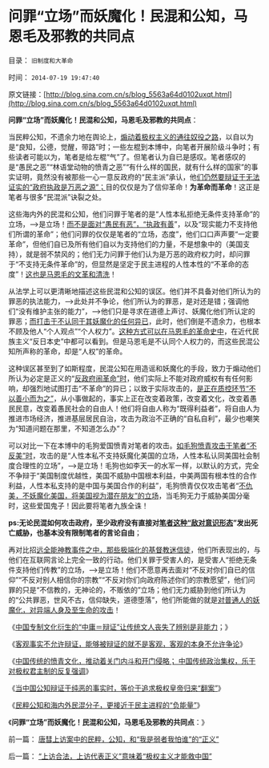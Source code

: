 # 问罪“立场”而妖魔化！民混和公知，马恩毛及邪教的共同点

目录： `旧制度和大革命` 

时间： `2014-07-19 19:47:40` 

原文链接：[http://blog.sina.com.cn/s/blog_5563a64d0102uxqt.html](http://blog.sina.com.cn/s/blog_5563a64d0102uxqt.html)

**问罪“立场”而妖魔化！民混和公知，马恩毛及邪教的共同点**：

当民粹公知，不遗余力地在舆论上，[煽动着极权主义的通往奴役之路](../../../2014/7/15/竭斯底里的“公共安全”，为极权主义的推进，提供了无穷的借口；.md)，以自以为是“良知，公德，觉醒，带路”时；一些左棍到本博中，向笔者开展阶级斗争时；有些读者可能以为，笔者是给左棍“气”了。但笔者认为自已是感叹。笔者感叹的是“愚民之恶”“林语堂动物的愤青之恶”“有什么样的国民，就有什么样的国家”的事实证明，竟然没有被那些一心一意反政府的“民主派”承认，他[们仍然要辩证于无法证实的“政府执政是万恶之源”；](../../../2011/8/16/胡乱反政府，就是反民主.md)目的仅仅是为了信仰革命！**为革命而革命**！这正是笔者与很多“民混派”诀裂之处。

这些海内外的民混和公知，他们问罪于笔者的是“人性本私拒绝无条件支持革命”的立场，——>是立场！[而不是面对“愚民有恶”，“执政有善](../../../2014/7/18/民粹公知和海内外民混分子，更接近于民主进程的“负能量”.md)”，以及“现实能力不支持他们所谓的革命”；他们问罪的仅仅是笔者的“立场，态度”，他们口口声声要“一定要革命”，但他们自已及所有他们自以为支持他们的力量，不是想象中的（美国支持），就是弱不禁风的；他们无力问罪于他们认为是万恶的政府权力时，却问罪于“不支持无条件革命”的，但显然是坚定于民主进程的人性本性的“不革命的态度”！[这也是马恩毛的文革和清洗](../../../2009/8/21/古今肃反的道德观之成分决定立场论.md)！

从法学上可以更清晰地描述这些民混和公知的误区。他们并不具备对他们所认为的罪恶的执法能力，——>此处并不争论，他们所认为的罪恶，是对还是错；强调他们“没有维护主张的能力”，——>他们只是寻求在道德上声讨、妖魔化他们所认定的罪恶；[而打击于不认同于其妖魔化的任何异已](../../../2014/5/11/自由人如果不能拒绝妖魔化，自已就将随之被妖魔化.md)，此时，他们倒是不遗余力，也根本不顾及他人“个人观点”“个人权力”。[这种方式可以在马恩毛的革命史中](../../../2009/8/21/道德治国之阶级成分决定利益立场论.md)，在近代民族主义“反日本史”中都可以看到。但是马恩毛是不认同个人权力的，而这些民混公知所声称的革命，却是“人权”的革命。

这种误区甚至到了如斯程度，民混公知在用造谣和妖魔化的手段，致力于煽动他们所认为必定是正义的“[反政府闹革命”时](http://darthvad.blog.163.com/blog/static/53399470201061493946107/)，他们实际上不能对政府威权有有任何影响，却强烈地试图打击“不革命”的异已；以致于实际攻击的，[是正在质控环节“不以善小而为之”](../../../2009/7/9/勿因善小而不为，勿因恶小而为之.md)，从小事做起的，事实上正在改变着政策，改变着文化，改变着愚民民意，改变着愚民社会的自由人！他们将自由人称为“既得利益者”，将自由人为推进市场经济，推进基层居民自治，攻击为政治不正确的“自私自利”，最少也嘲笑为“知道问题在那里，不知道怎么办”？

可以对比一下在本博中的毛狗爱国愤青对笔者的攻击。[如毛狗愤青攻击于笔者“不反美”时](../../../2012/12/15/妖魔化美国和政府都是马克思主义的革命思维；.md)，攻击的是“人性本私不支持妖魔化美国的立场，人性本私认同美国社会制度合理性的立场”，——>是立场！毛狗也如李天一的水军一样，以默认的方式，完全不争辩于“美国制度优越性，美国不威胁中国根本利益，中美两国有根本性的合作利益，人性本私支持的是中国与美国合作的利益”，毛狗愤青仅仅攻击笔者“[不仇美，不妖魔化美国，将美国视为潜在朋友”的立场](../../../2011/1/19/“妖魔化美国”有全球“统一战线”.md)，当毛狗无力于威胁美国分毫时，这些爱国鬼子！因此要将笔者九族全诛！

**ps:无论民混如何攻击政府，至少政府没有直接对[笔者这种“敌对意识形态](../../../2013/8/25/“inalienable，不可让渡的权力”的“敌对意识形态”.md)”发出死亡威胁，也基本没有限制笔者的言论自由**；

再对比招[远全能神教事件之中，那些极端化的基督教迷信徒](../../../2014/6/21/为什么招远惨案后，全能神教被指为邪教，而不是基督教？.md)，他们所表现出的，与他们在互联网言论上完全一致的行动。他们关罪于受害人的，是受害人“拒绝无条件支持他们传教”的立场，——>是立场！他们不愿意再去面对“不反对你们自已的信仰”“不反对别人相信你的宗教”“不反对你们向政府陈述你们的宗教愿望”，他们问罪的只是“不信教的，无神论的，不贩依的”立场；他们无力威胁到他们所认为的“公共罪恶，世风不古，信仰缺失，道德堕落”，他们所能做的就是[对普通人的妖魔化，对异端人身及至生命的攻击](../../../2010/11/13/“异端”是基督教历史上的专用名词.md)！

《[中国专制文化衍生的“中庸＝辩证”让传统文人丧失了辨别是非能力](../../../2014/7/8/俺国愤青的反人类人格，让中国成为邪教滋生的沃土.md)；》

《[客观事实不允许辩证，能够被辩证的就不是客观，客观的本身不允许争论](../../../2014/7/10/辩证vs客观”水火不容,无视“个体意识主权”的邪教陋习.md)》

《[中国传统的愤青文化，推动着关门内斗和开门侵略；
中国传统政治集权，乐于对极权君主制的反复强调](../../../2014/7/12/有侵略基因的没能力，有能力的没有侵略的基因.md)》

《[当中国公知辩证于纯恶的事实时，等价于追求极权皇帝归来“翻案”](../../../2014/7/13/中国文化的真面目，对皇帝极权的虔诚信仰；.md)》

《[民粹公知和海内外民混分子，更接近于民主进程的“负能量”](../../../2014/7/18/民粹公知和海内外民混分子，更接近于民主进程的“负能量”.md)》

《**问罪“立场”而妖魔化！民混和公知，马恩毛及邪教的共同点**：》

前一篇： [唐彗上访案中的民粹，公知，和“我是弱者我怕谁”的“正义”](../../../2014/7/21/唐彗上访案中的民粹，公知，和“我是弱者我怕谁”的“正义”.md)

后一篇： [“上访合法，上访代表正义”意味着“极权主义才能救中国”](../../../2014/7/18/“上访合法，上访代表正义”意味着“极权主义才能救中国”.md)

